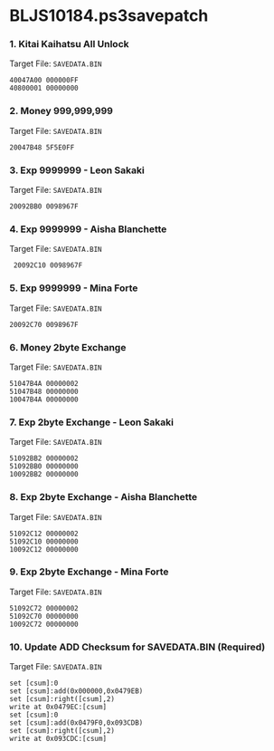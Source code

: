 # BLJS10184.ps3savepatch

### 1. Kitai Kaihatsu All Unlock

Target File: `SAVEDATA.BIN`

```
40047A00 000000FF
40800001 00000000
```

### 2. Money 999,999,999

Target File: `SAVEDATA.BIN`

```
20047B48 5F5E0FF
```

### 3. Exp 9999999 - Leon Sakaki

Target File: `SAVEDATA.BIN`

```
20092BB0 0098967F
```

### 4. Exp 9999999 - Aisha Blanchette

Target File: `SAVEDATA.BIN`

```
 20092C10 0098967F
```

### 5. Exp 9999999 - Mina Forte

Target File: `SAVEDATA.BIN`

```
20092C70 0098967F
```

### 6. Money 2byte Exchange

Target File: `SAVEDATA.BIN`

```
51047B4A 00000002
51047B48 00000000
10047B4A 00000000
```

### 7. Exp 2byte Exchange - Leon Sakaki

Target File: `SAVEDATA.BIN`

```
51092BB2 00000002
51092BB0 00000000
10092BB2 00000000
```

### 8. Exp 2byte Exchange - Aisha Blanchette

Target File: `SAVEDATA.BIN`

```
51092C12 00000002
51092C10 00000000
10092C12 00000000
```

### 9. Exp 2byte Exchange - Mina Forte

Target File: `SAVEDATA.BIN`

```
51092C72 00000002
51092C70 00000000
10092C72 00000000
```

### 10. Update ADD Checksum for SAVEDATA.BIN (Required)

Target File: `SAVEDATA.BIN`

```
set [csum]:0
set [csum]:add(0x000000,0x0479EB)
set [csum]:right([csum],2)
write at 0x0479EC:[csum]
set [csum]:0
set [csum]:add(0x0479F0,0x093CDB)
set [csum]:right([csum],2)
write at 0x093CDC:[csum]
```

